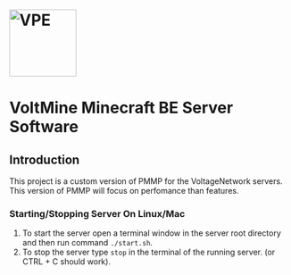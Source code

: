 #  <img src="https://pbs.twimg.com/profile_images/930150814102016001/_WXFnIeI_400x400.jpg" alt="VPE" title="NETWROK" align="center" height="120" />
# VoltMine Minecraft BE Server Software

## Introduction

This project is a custom version of PMMP for the VoltageNetwork servers. This version of PMMP will focus on perfomance than features.

### Starting/Stopping Server On Linux/Mac

 1) To start the server open a terminal window in the server root directory and then run command `./start.sh`.
 2) To stop the server type `stop` in the terminal of the running server. (or CTRL + C should work).  
